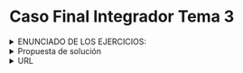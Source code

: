 # Caso Final Integrador Tema 3

<details>
  <summary>ENUNCIADO DE LOS EJERCICIOS: </summary>
  <p style="font-size: 12px; line-height: 1.4;">
    <details>
      <summary>1. Carga de scripts en tiny-lisp</summary>
      <p style="font-size: 12px; line-height: 1.4;">
        El módulo Labmain.cpp define la función <code>load_script()</code>, que se utiliza para cargar un script en la memoria y aplicarle la coloración sintáctica. Esta función se basa en la librería estándar de C.
        Implementa las funciones <code>load_script()</code> y <code>load_script(filename, true)</code> en CLion, de tal manera que puedas abrir y leer archivos de texto. El primer método toma el nombre de un archivo como entrada del usuario, mientras que el segundo muestra el contenido del archivo. Ambos métodos deben cargar el script en la consola.
        <code>void load_script(const char* filename, bool show_script = false);</code><br>
        <code>void load_script();</code>
      </p>
    </details>
    <details>
      <summary>2. Asegurando la robustez del código</summary>
      <p style="font-size: 12px; line-height: 1.4;">
        Asegúrate de que tu código pueda manejar diferentes tipos de errores de entrada. Esto incluye, pero no se limita a:
        <ul>
          <li>El usuario proporciona un nombre de archivo que no existe.</li>
          <li>El archivo proporcionado no se puede abrir por alguna razón.</li>
          <li>Se produce un error de lectura durante la lectura del archivo.</li>
        </ul>
        Para manejar estos y otros errores potenciales, es posible que desees agregar comprobaciones de errores adicionales y manejar los fallos de manera más sofisticada.
      </p>
    </details>
    <details>
      <summary>Notas</summary>
      <p style="font-size: 12px; line-height: 1.4;">
        Este ejercicio no requiere el uso de funciones seguras específicas de Microsoft (las funciones con sufijo <code>_s</code>). En cambio, deberías usar las funciones estándar de C/C++ disponibles en todas las plataformas y compiladores, como <code>fopen</code>, <code>printf</code> y <code>scanf</code>.
      </p>
    </details>
    <details>
      <summary>Rúbrica</summary>
      <p style="font-size: 12px; line-height: 1.4;">
        <strong>Carga de scripts (50 puntos)</strong>
        <ul>
          <li>Se proporciona una implementación correcta de <code>load_script(const char* filename, bool show_script = false)</code> que carga correctamente el archivo dado y muestra su contenido si <code>show_script</code> es verdadero. (25 puntos)</li>
          <li>Se proporciona una implementación correcta de <code>load_script()</code> que solicita al usuario un nombre de archivo, llama a la función <code>load_script(const char* filename, bool show_script = false)</code> y maneja cualquier error de manera apropiada. (25 puntos)</li>
        </ul>
        <strong>Manejo de errores (50 puntos)</strong>
        <ul>
          <li>El código tiene un manejo de errores sólido y completo para el caso de que el nombre del archivo proporcionado no exista. (15 puntos)</li>
          <li>El código tiene un manejo de errores sólido y completo para el caso de que el archivo proporcionado no se pueda abrir por alguna razón. (15 puntos)</li>
          <li>El código tiene un manejo de errores sólido y completo para el caso de que se produzca un error de lectura durante la lectura del archivo. (20 puntos)</li>
        </ul>
        <strong>Total: 100 puntos</strong>
      </p>
    </details>
  
  </p>
</details>


<details>
  <summary>Propuesta de solución</summary>
  <p style="font-size: 12px; line-height: 1.4;">
    En CLion, las funciones seguras de la biblioteca estándar de C (<code>_s</code> funciones) generalmente no están disponibles porque estas son específicas de Microsoft y no son estándar de C/C++. Por lo tanto, en lugar de utilizar funciones como <code>fopen_s</code>, <code>printf_s</code> y <code>scanf_s</code>, puedes usar sus equivalentes no seguros, que son <code>fopen</code>, <code>printf</code> y <code>scanf</code>.
    A continuación se muestra cómo se podría reescribir el código para CLion:
    <pre>
#include &lt;iostream&gt;
#include &lt;string&gt;
#include &lt;cstdio&gt;

using namespace std;

struct ColorConsole
{
    static constexpr auto fg_blue = "\033[34m";
    static constexpr auto bg_white = "\033[47m";
};

struct ConsoleBox
{
    void new_text() {/*...*/}
    void set_text(const string &text) { cout &lt;&lt; text &lt;&lt; endl; }
};

ConsoleBox *consoleBox = new ConsoleBox; // suponemos que ya está inicializado

void load_script(const char* filename, bool show_script = false)
{
    string script;
    FILE* f = nullptr;
    try
    {
        f = fopen(filename, "rb");
        if (!f)
        {
            cerr &lt;&lt; "error de apertura de " &lt;&lt; filename &lt;&lt; endl;
            return;
        }
        int c;
        char buf[4001];
        while ((c = fread(buf, 1, 4000, f)) &gt; 0)
        {
            buf[c] = 0;
            script.append(buf);
        }
        fclose(f);
        f = nullptr;
        if (show_script)
        {
            cout &lt;&lt; ColorConsole::fg_blue &lt;&lt; ColorConsole::bg_white;
            cout &lt;&lt; script &lt;&lt; endl;
        }
        consoleBox-&gt;new_text();
        consoleBox-&gt;set_text(script);
    }
    catch (...)
    {
        cerr &lt;&lt; "error durante la lectura del archivo" &lt;&lt; endl;
        if(f)
            fclose(f);
    }
}

void load_script()
{
    char filename[500];
    printf("Archivo: ");
    scanf("%499s", filename);
    load_script(filename, true);
}
    </pre>
    Este código debería compilar y funcionar en CLion sin necesidad de agregar la directiva <code>_CRT_SECURE_NO_WARNINGS</code>, ya que no se están utilizando las versiones seguras específicas de Microsoft de las funciones de la biblioteca estándar de C.
  </p>
</details>
<details>
  <summary>URL</summary>
  <p style="font-size: 12px; line-height: 1.4;">
  https://github.com/gdopa06/CasoIntegradorT3.git
  
  </p>
</details>


